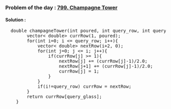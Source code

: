 ### Problem of the day : [799. Champagne Tower](https://leetcode.com/problems/champagne-tower/)

#### Solution :
<pre>
  double champagneTower(int poured, int query_row, int query_glass) {
        vector< double> currRow(1, poured);		
        for(int i=0; i <= query_row; i++){ 
            vector< double> nextRow(i+2, 0); 
            for(int j=0; j <= i; j++){ 
                if(currRow[j] >= 1){ 
                    nextRow[j] += (currRow[j]-1)/2.0; 
                    nextRow[j+1] += (currRow[j]-1)/2.0; 
                    currRow[j] = 1; 
                }
            }
            if(i!=query_row) currRow = nextRow; 
        }
        return currRow[query_glass];
    }
</pre>

